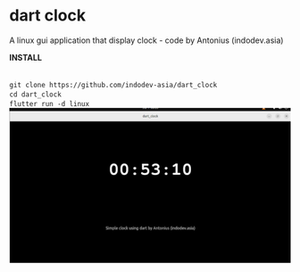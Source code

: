 # dart clock

A linux gui application that display clock - code by Antonius (indodev.asia)

**INSTALL**

<code>
git clone https://github.com/indodev-asia/dart_clock
cd dart_clock
flutter run -d linux
</code>

<img src="https://raw.githubusercontent.com/indodev-asia/dart_clock/refs/heads/main/screenshot.png">

